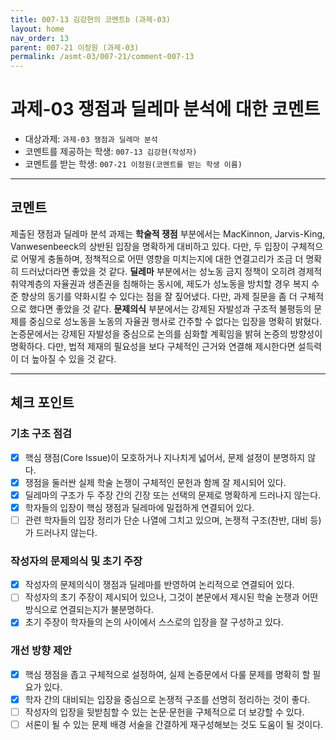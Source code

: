 ```yaml
---
title: 007-13 김강현의 코멘트b (과제-03) 
layout: home
nav_order: 13
parent: 007-21 이정원 (과제-03)
permalink: /asmt-03/007-21/comment-007-13
---
```


# 과제-03 쟁점과 딜레마 분석에 대한 코멘트

- 대상과제: `과제-03 쟁점과 딜레마 분석`
- 코멘트를 제공하는 학생: `007-13 김강현(작성자)` 
- 코멘트를 받는 학생: `007-21 이정원(코멘트를 받는 학생 이름)` 

---

## 코멘트

  제출된 쟁점과 딜레마 분석 과제는 **학술적 쟁점** 부분에서는 MacKinnon, Jarvis-King, Vanwesenbeeck의 상반된 입장을 명확하게 대비하고 있다. 다만, 두 입장이 구체적으로 어떻게 충돌하며, 정책적으로 어떤 영향을 미치는지에 대한 연결고리가 조금 더 명확히 드러났더라면 좋았을 것 같다.
  **딜레마** 부분에서는 성노동 금지 정책이 오히려 경제적 취약계층의 자율권과 생존권을 침해하는 동시에, 제도가 성노동을 방치할 경우 복지 수준 향상의 동기를 약화시킬 수 있다는 점을 잘 짚어냈다. 다만, 과제 질문을 좀 더 구체적으로 했다면 좋았을 것 같다.
  **문제의식** 부분에서는 강제된 자발성과 구조적 불평등의 문제를 중심으로 성노동을 노동의 자율권 행사로 간주할 수 없다는 입장을 명확히 밝혔다. 논증문에서는 강제된 자발성을 중심으로 논의를 심화할 계획임을 밝혀 논증의 방향성이 명확하다. 다만, 법적 제재의 필요성을 보다 구체적인 근거와 연결해 제시한다면 설득력이 더 높아질 수 있을 것 같다.

---

## 체크 포인트

### **기초 구조 점검**
- [x] 핵심 쟁점(Core Issue)이 모호하거나 지나치게 넓어서, 문제 설정이 분명하지 않다.
- [x] 쟁점을 둘러싼 실제 학술 논쟁이 구체적인 문헌과 함께 잘 제시되어 있다.
- [x] 딜레마의 구조가 두 주장 간의 긴장 또는 선택의 문제로 명확하게 드러나지 않는다.
- [x] 학자들의 입장이 핵심 쟁점과 딜레마에 밀접하게 연결되어 있다.
- [ ] 관련 학자들의 입장 정리가 단순 나열에 그치고 있으며, 논쟁적 구조(찬반, 대비 등)가 드러나지 않는다.

### **작성자의 문제의식 및 초기 주장**
- [x] 작성자의 문제의식이 쟁점과 딜레마를 반영하여 논리적으로 연결되어 있다.
- [ ] 작성자의 초기 주장이 제시되어 있으나, 그것이 본문에서 제시된 학술 논쟁과 어떤 방식으로 연결되는지가 불분명하다.
- [x] 초기 주장이 학자들의 논의 사이에서 스스로의 입장을 잘 구성하고 있다.

### **개선 방향 제안**
- [x] 핵심 쟁점을 좁고 구체적으로 설정하여, 실제 논증문에서 다룰 문제를 명확히 할 필요가 있다.
- [x] 학자 간의 대비되는 입장을 중심으로 논쟁적 구조를 선명히 정리하는 것이 좋다.
- [ ] 작성자의 입장을 뒷받침할 수 있는 논문·문헌을 구체적으로 더 보강할 수 있다.
- [ ] 서론이 될 수 있는 문제 배경 서술을 간결하게 재구성해보는 것도 도움이 될 것이다.
